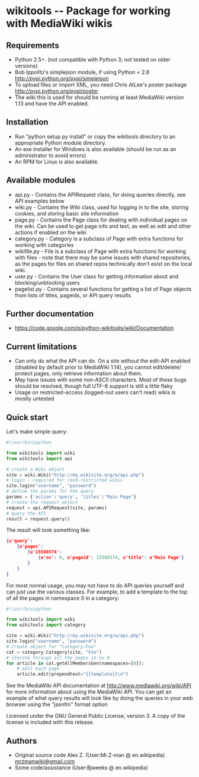 wikitools -- Package for working with MediaWiki wikis
=====================================================

Requirements
------------

  * Python 2.5+. (not compatible with Python 3; not tested on older versions)
  * Bob Ippolito's simplejson module, if using Python < 2.6
    <http://pypi.python.org/pypi/simplejson>
  * To upload files or import XML, you need Chris AtLee's poster package
    <http://pypi.python.org/pypi/poster>  
  * The wiki this is used for should be running at least MediaWiki
    version 1.13 and have the API enabled.

Installation
------------

  * Run "python setup.py install" or copy the wikitools directory
    to an appropriate Python module directory.
  * An exe installer for Windows is also available (should be run as an 
    administrator to avoid errors)
  * An RPM for Linux is also available.

Available modules
-----------------

  * api.py - Contains the APIRequest class, for doing queries directly,
	see API examples below
  * wiki.py - Contains the Wiki class, used for logging in to the site,
    storing cookies, and storing basic site information
  * page.py -  Contains the Page class for dealing with individual pages
    on the wiki. Can be used to get page info and text, as well as edit and
	other actions if enabled on the wiki
  * category.py - Category is a subclass of Page with extra functions for
    working with categories
  * wikifile.py - File is a subclass of Page with extra functions for
    working with files - note that there may be some issues with shared 
	repositories, as the pages for files on shared repos technically don't
	exist on the local wiki.
  * user.py - Contains the User class for getting information about and 
    blocking/unblocking users
  * pagelist.py - Contains several functions for getting a list of Page
    objects from lists of titles, pageids, or API query results

Further documentation
---------------------
  * https://code.google.com/p/python-wikitools/wiki/Documentation

Current limitations
-------------------

  * Can only do what the API can do. On a site without the edit-API enabled
    (disabled by default prior to MediaWiki 1.14), you cannot edit/delete/
	protect pages, only retrieve information about them. 
  * May have issues with some non-ASCII characters. Most of these bugs
    should be resolved, though full UTF-8 support is still a little flaky
  * Usage on restricted-access (logged-out users can't read) wikis is
    mostly untested
  
Quick start
-----------

Let's make simple query:

```python
#!/usr/bin/python

from wikitools import wiki
from wikitools import api

# create a Wiki object
site = wiki.Wiki("http://my.wikisite.org/w/api.php") 
# login - required for read-restricted wikis
site.login("username", "password")
# define the params for the query
params = {'action':'query', 'titles':'Main Page'}
# create the request object
request = api.APIRequest(site, params)
# query the API
result = request.query()
```

The result will look something like:

```json
{u'query':
	{u'pages':
		{u'15580374':
			{u'ns': 0, u'pageid': 15580374, u'title': u'Main Page'}
		}
	}
}
```

For most normal usage, you may not have to do API queries yourself and can just
use the various classes. For example, to add a template to the top of all the 
pages in namespace 0 in a category:

```python
#!/usr/bin/python

from wikitools import wiki
from wikitools import category

site = wiki.Wiki("http://my.wikisite.org/w/api.php") 
site.login("username", "password")
# Create object for "Category:Foo"
cat = category.Category(site, "Foo")
# iterate through all the pages in ns 0
for article in cat.getAllMembersGen(namespaces=[0]):
	# edit each page
	article.edit(prependtext="{{template}}\n")
``` 

See the MediaWiki API documentation at <http://www.mediawiki.org/wiki/API>
for more information about using the MediaWiki API. You can get an example of
what query results will look like by doing the queries in your web browser using
the "jsonfm" format option
 
Licensed under the GNU General Public License, version 3. A copy of the
license is included with this release.

Authors
-------

* Original source code Alex Z. (User:Mr.Z-man @ en.wikipedia) <mrzmanwiki@gmail.com>
* Some code/assistance (User:Bjweeks @ en.wikipedia)
